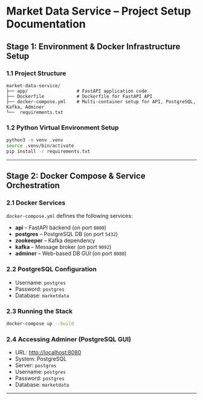 # Market Data Service – Project Setup Documentation

## Stage 1: Environment & Docker Infrastructure Setup

### 1.1 Project Structure
```
market-data-service/
├── app/                  # FastAPI application code
├── Dockerfile            # Dockerfile for FastAPI API
├── docker-compose.yml    # Multi-container setup for API, PostgreSQL, Kafka, Adminer
└──  requirements.txt           
```

### 1.2 Python Virtual Environment Setup
```bash
python3 -m venv .venv
source .venv/bin/activate
pip install -r requirements.txt
```
---

## Stage 2: Docker Compose & Service Orchestration

### 2.1 Docker Services
`docker-compose.yml` defines the following services:

- **api** – FastAPI backend (on port `8000`)
- **postgres** – PostgreSQL DB (on port `5432`)
- **zookeeper** – Kafka dependency
- **kafka** – Message broker (on port `9092`)
- **adminer** – Web-based DB GUI (on port `8080`)

### 2.2 PostgreSQL Configuration
- Username: `postgres`
- Password: `postgres`
- Database: `marketdata`

### 2.3 Running the Stack
```bash
docker-compose up --build
```

### 2.4 Accessing Adminer (PostgreSQL GUI)
- URL: [http://localhost:8080](http://localhost:8080)
- System: PostgreSQL
- Server: `postgres`
- Username: `postgres`
- Password: `postgres`
- Database: `marketdata`

---

